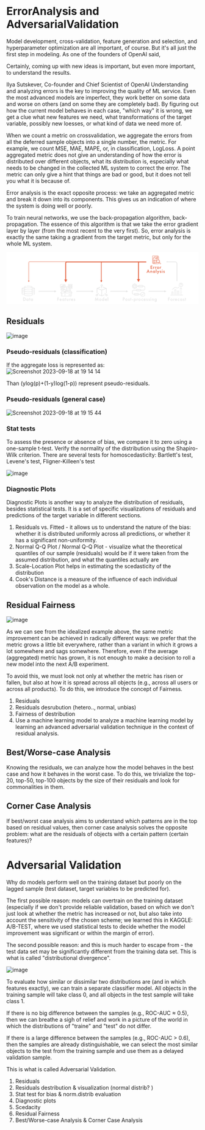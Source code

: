 # ErrorAnalysis and AdversarialValidation

Model development, cross-validation, feature generation and selection, and hyperparameter optimization are all important, of course. But it's all just the first step in modeling. As one of the founders of OpenAI said,

Certainly, coming up with new ideas is important, but even more important, to understand the results.

Ilya Sutskever, Co-founder and Chief Scientist of OpenAI
Understanding and analyzing errors is the key to improving the quality of ML service. Even the most advanced models are imperfect, they work better on some data and worse on others (and on some they are completely bad). By figuring out how the current model behaves in each case, "which way" it is wrong, we get a clue what new features we need, what transformations of the target variable, possibly new loesses, or what kind of data we need more of.


When we count a metric on crossvalidation, we aggregate the errors from all the deferred sample objects into a single number, the metric. For example, we count MSE, MAE, MAPE, or, in classification, LogLoss. A point aggregated metric does not give an understanding of how the error is distributed over different objects, what its distribution is, especially what needs to be changed in the collected ML system to correct the error. The metric can only give a hint that things are bad or good, but it does not tell you what it is because of.

Error analysis is the exact opposite process: we take an aggregated metric and break it down into its components. This gives us an indication of where the system is doing well or poorly.

To train neural networks, we use the back-propagation algorithm, back-propagation. The essence of this algorithm is that we take the error gradient layer by layer (from the most recent to the very first). So, error analysis is exactly the same taking a gradient from the target metric, but only for the whole ML system.

![Alt text](image.png)



## Residuals

![image](https://github.com/apovalov/ErrorAnalysis_AdversarialValidation/assets/43651275/09860fec-e263-4449-855d-83cfb1261c3f)

### Pseudo-residuals (classification)

If the aggregate loss is represented as:
<img width="376" alt="Screenshot 2023-09-18 at 19 14 14" src="https://github.com/apovalov/ErrorAnalysis_AdversarialValidation/assets/43651275/708748e0-c3f4-4ca0-94a2-48d971ee99d7">

Than (ylog(p)+(1-y)log(1-p)) represent pseudo-residuals.

### Pseudo-residuals (general case)
<img width="614" alt="Screenshot 2023-09-18 at 19 15 44" src="https://github.com/apovalov/ErrorAnalysis_AdversarialValidation/assets/43651275/161ffd42-28d0-44cf-bc73-d8126f9895f1">

### Stat tests
To assess the presence or absence of bias, we compare it to zero using a one-sample t-test.
Verify the normality of the distribution using the Shapiro-Wilk criterion.
There are several tests for homoscedasticity: Bartlett's test, Levene's test, Fligner-Killeen's test

![image](https://github.com/apovalov/ErrorAnalysis_AdversarialValidation/assets/43651275/4ecc15a0-49cb-4fca-a3a7-6da8d7a54311)

### Diagnostic Plots
Diagnostic Plots is another way to analyze the distribution of residuals, besides statistical tests.
It is a set of specific visualizations of residuals and predictions of the target variable in different sections.

1. Residuals vs. Fitted - it allows us to understand the nature of the bias: whether it is distributed uniformly across all predictions, or whether it has a significant non-uniformity.
2. Normal Q-Q Plot / Normal Q-Q Plot - visualize what the theoretical quantiles of our sample (residuals) would be if it were taken from the assumed distribution, and what the quantiles actually are
3. Scale-Location Plot helps in estimating the scedasticity of the distribution
4. Cook's Distance is a measure of the influence of each individual observation on the model as a whole.


## Residual Fairness

![image](https://github.com/apovalov/ErrorAnalysis_AdversarialValidation/assets/43651275/c7a771c8-d9d9-4960-af56-7939bd16d673)

As we can see from the idealized example above, the same metric improvement can be achieved in radically different ways: we prefer that the metric grows a little bit everywhere, rather than a variant in which it grows a lot somewhere and sags somewhere. Therefore, even if the average (aggregated) metric has grown, it is not enough to make a decision to roll a new model into the next A/B experiment.

To avoid this, we must look not only at whether the metric has risen or fallen, but also at how it is spread across all objects (e.g., across all users or across all products). To do this, we introduce the concept of Fairness.

1. Residuals
2. Residuals desrubution (hetero.., normal, unbias)
3. Fairness of destribution
4. Use a machine learning model to analyze a machine learning model by learning an advanced adversarial validation technique in the context of residual analysis.


## Best/Worse-case Analysis

Knowing the residuals, we can analyze how the model behaves in the best case and how it behaves in the worst case. To do this, we trivialize the top-20, top-50, top-100 objects by the size of their residuals and look for commonalities in them.

## Corner Case Analysis

If best/worst case analysis aims to understand which patterns are in the top based on residual values, then corner case analysis solves the opposite problem: what are the residuals of objects with a certain pattern (certain features)?

# Adversarial Validation

Why do models perform well on the training dataset but poorly on the lagged sample (test dataset, target variables to be predicted for).

The first possible reason: models can overtrain on the training dataset (especially if we don't provide reliable validation, based on which we don't just look at whether the metric has increased or not, but also take into account the sensitivity of the chosen scheme; we learned this in KAGGLE: A/B-TEST, where we used statistical tests to decide whether the model improvement was significant or within the margin of error).

The second possible reason: and this is much harder to escape from - the test data set may be significantly different from the training data set. This is what is called "distributional divergence".

![image](https://github.com/apovalov/ErrorAnalysis_AdversarialValidation/assets/43651275/bc0993d3-3ecf-457d-b071-fb55c3c42d90)


To evaluate how similar or dissimilar two distributions are (and in which features exactly), we can train a separate classifier model. All objects in the training sample will take class 0, and all objects in the test sample will take class 1.

If there is no big difference between the samples (e.g., ROC-AUC ≈ 0.5), then we can breathe a sigh of relief and work in a picture of the world in which the distributions of "traine" and "test" do not differ.

If there is a large difference between the samples (e.g., ROC-AUC > 0.6), then the samples are already distinguishable, we can select the most similar objects to the test from the training sample and use them as a delayed validation sample.

This is what is called Adversarial Validation.


1. Residuals
2. Residuals destribution & visualization (normal distrib? )
3. Stat test for bias & norm.distrib evaluation
4. Diagnostic plots
5. Scedacity
6. Residual Fairness
7. Best/Worse-case Analysis & Corner Case Analysis
